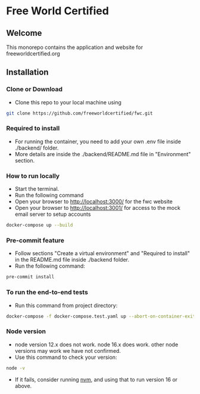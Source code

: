 # Free World Certified

## Welcome

This monorepo contains the application and website for
freeworldcertified.org

## Installation

### Clone or Download

- Clone this repo to your local machine using

```bash
git clone https://github.com/freeworldcertified/fwc.git
```

### Required to install

- For running the container, you need to add your own .env file inside ./backend/ folder.
- More details are inside the ./backend/README.md file in "Environment" section.

### How to run locally

- Start the terminal.
- Run the following command
- Open your browser to <http://localhost:3000/> for the fwc website
- Open your browser to <http://localhost:3001/> for access to the mock email server to setup accounts

```bash
docker-compose up --build
```

### Pre-commit feature

- Follow sections "Create a virtual environment" and "Required to install" in the README.md file inside
  ./backend folder.
- Run the following command:

```bash
pre-commit install
```

### To run the end-to-end tests

- Run this command from project directory:

```bash
docker-compose -f docker-compose.test.yaml up --abort-on-container-exit --build
```

### Node version

- node version 12.x does not work. node 16.x does work. other node versions may work we have not confirmed.
- Use this command to check your version:

```bash
node -v
```

- If it fails, consider running [nvm](https://github.com/nvm-sh/nvm), and using that to run
  version 16 or above.
